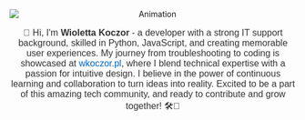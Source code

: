 <p align="center">
  <img src="https://github.com/Wajola55/react-price-comparison-app/assets/118658753/1c04e54f-cfaa-4524-a00e-f635544a82d0" alt="Animation" style="display: block; margin: 0 auto;">
</p>

<p align="center" style="font-family: Arial, sans-serif; font-size: 16px; color: #333;">
  🌟 Hi, I'm <b>Wioletta Koczor</b> - a developer with a strong IT support background, skilled in Python, JavaScript, and creating memorable user experiences. My journey from troubleshooting to coding is showcased at <a href="https://wkoczor.pl" style="color: #0066cc; text-decoration: none;">wkoczor.pl</a>, where I blend technical expertise with a passion for intuitive design. I believe in the power of continuous learning and collaboration to turn ideas into reality. Excited to be a part of this amazing tech community, and ready to contribute and grow together! 🛠️🎨
</p>


